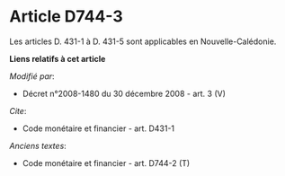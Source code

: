 # Article D744-3

Les articles D. 431-1 à D. 431-5 sont applicables en Nouvelle-Calédonie.

**Liens relatifs à cet article**

_Modifié par_:

  - Décret n°2008-1480 du 30 décembre 2008 - art. 3 (V)

_Cite_:

  - Code monétaire et financier - art. D431-1

_Anciens textes_:

  - Code monétaire et financier - art. D744-2 (T)

